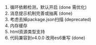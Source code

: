 1. 循环依赖检测，默认开启 (done 需优化)
2. 消息提示机制完善或抽离 (done)
3. 考虑去掉package.json扫描 (deprecated)
4. 内存缓存
5. html资源类型支持
6. 代码兼容到v4.0.0 改用es6重写 (done)